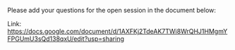 Please add your questions for the open session in the document below:

Link: https://docs.google.com/document/d/1AXFKj2TdeAK7TWi8WrQHJ1HMgmYFPGUmU3sQd138qxU/edit?usp=sharing 
